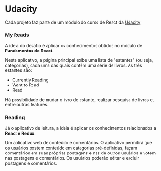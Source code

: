 # Udacity

Cada projeto faz parte de um módulo do curso de React da [Udacity](https://br.udacity.com/)


### My Reads
A ideia do desafio é aplicar os conhecimentos obtidos no módulo de **Fundamentos de React**.

Neste aplicativo, a página principal exibe uma lista de "estantes" (ou seja, categorias), cada uma das quais contém uma série de livros. As três estantes são:
- Currently Reading
- Want to Read
- Read

Há possibilidade de mudar o livro de estante, realizar pesquisa de livros e, entre outras features.


### Reading
Já o aplicativo de leitura, a ideia é aplicar os conhecimentos relacionados a **React e Redux**.

Um aplicativo web de conteúdo e comentários. O aplicativo permitirá que os usuários postem conteúdo em categorias pré-definidas, façam comentários em suas próprias postagens e nas de outros usuários e votem nas postagens e comentários. Os usuários poderão editar e excluir postagens e comentários.